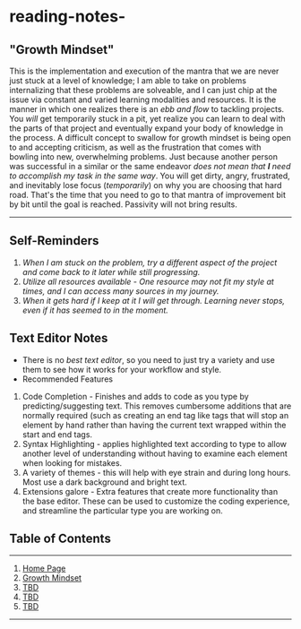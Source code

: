 # reading-notes-

## **"Growth Mindset"**
This is the implementation and execution of the mantra that we are never just stuck at a level of knowledge; I am able to take on problems internalizing that these problems are solveable, and I can just chip at the issue via constant and varied learning modalities and resources. It is the manner in which one realizes there is an _ebb and flow_ to tackling projects. You *will* get temporarily stuck in a pit, yet realize you can learn to deal with the parts of that project and eventually expand your body of knowledge in the process.
A difficult concept to swallow for growth mindset is being open to and accepting criticism, as well as the frustration that comes with bowling into new, overwhelming problems. Just because another person was successful in a similar or the same endeavor _does not mean that **I** need to accomplish my task in the same way_. You will get dirty, angry, frustrated, and inevitably lose focus (_temporarily_) on why you are choosing that hard road. That's the time that you need to go to that mantra of improvement bit by bit until the goal is reached. Passivity will not bring results.

***

## Self-Reminders

1. *When I am stuck on the problem, try a different aspect of the project and come back to it later while still progressing.*
1. *Utilize all resources available - One resource may not fit my style at times, and I can access many sources in my journey.*
1. *When it gets hard if I keep at it I will get through. Learning never stops, even if it has seemed to in the moment.*

## Text Editor Notes

- There is no *best text editor*, so you need to just try a variety and use them to see how it works for your workflow and style.
- Recommended Features
1. Code Completion - Finishes and adds to code as you type by predicting/suggesting text. This removes cumbersome additions that are normally required (such as creating an end tag like </i> tags that will stop an element by hand rather than having the current text wrapped within the start and end tags.
1. Syntax Highlighting - applies highlighted text according to type to allow another level of understanding without having to examine each element when looking for mistakes.
1. A variety of themes - this will help with eye strain and during long hours. Most use a dark background and bright text.
1. Extensions galore - Extra features that create more functionality than the base editor. These can be used to customize the coding experience, and streamline the particular type you are working on.

## Table of Contents

***

1. [Home Page](/README.md)
1. [Growth Mindset](/Learning-Journal.md)
1. [TBD](/Learning-Journal.md)
1. [TBD](/Learning-Journal.md)
1. [TBD](/Learning-Journal.md)

***
